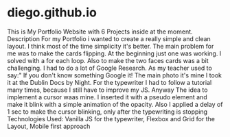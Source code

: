 # diego.github.io
This is My Portfolio Website with 6 Projects inside at the moment.
Description
For my Portfolio i wanted to create a really simple and clean layout.
I think most of the time simplicity it's better.
The main problem for me was to make the cards flipping. At the beginning just one was working. I solved with a for each loop.
Also to make the two faces cards was a bit challenging. I had to do a lot of Google Research. As my teacher used to say:" If you don't know something Google it!
The main photo it's mine I took it at the Dublin Docs by Night.
For the typewriter I had to follow a tutorial many times, because I still have to improve my JS.
Anyway The idea to implement a cursor waas mine.
I inserted it with a pseudo element and make it blink with a simple animation of the opacity.
Also I applied a delay of 1 sec to make the cursor blinking, only after the typewriting is stopping
Technologies Used:
Vanilla JS for the typewriter, Flexbox and Grid for the Layout, Mobile first approach
